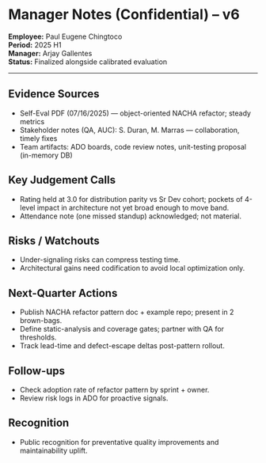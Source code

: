 # Manager Notes (Confidential) – v6

**Employee:** Paul Eugene Chingtoco  
**Period:** 2025 H1  
**Manager:** Arjay Gallentes  
**Status:** Finalized alongside calibrated evaluation

---

## Evidence Sources
- Self-Eval PDF (07/16/2025) — object-oriented NACHA refactor; steady metrics
- Stakeholder notes (QA, AUC): S. Duran, M. Marras — collaboration, timely fixes
- Team artifacts: ADO boards, code review notes, unit-testing proposal (in-memory DB)

## Key Judgement Calls
- Rating held at 3.0 for distribution parity vs Sr Dev cohort; pockets of 4-level impact in architecture not yet broad enough to move band.
- Attendance note (one missed standup) acknowledged; not material.

## Risks / Watchouts
- Under-signaling risks can compress testing time.
- Architectural gains need codification to avoid local optimization only.

## Next-Quarter Actions
- Publish NACHA refactor pattern doc + example repo; present in 2 brown-bags.
- Define static-analysis and coverage gates; partner with QA for thresholds.
- Track lead-time and defect-escape deltas post-pattern rollout.

## Follow-ups
- Check adoption rate of refactor pattern by sprint + owner.
- Review risk logs in ADO for proactive signals.

## Recognition
- Public recognition for preventative quality improvements and maintainability uplift.


